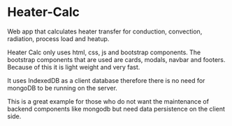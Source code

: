 # Heater-Calc
Web app that calculates heater transfer for conduction, convection, radiation, process load and heatup.

Heater Calc only uses html, css, js and bootstrap components. The bootstrap components that are used are cards, modals, navbar and footers. Because of this it is light weight and very fast.

It uses IndexedDB as a client database therefore there is no need for mongoDB to be running on the server.

This is a great example for those who do not want the maintenance of backend components like mongodb but need data persistence on the client side.

